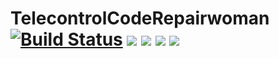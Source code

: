 # TelecontrolCodeRepairwoman  [![Build Status](https://travis-ci.com/SuperSystemStudio/TelecontrolCodeRepairwoman.svg?branch=master)](https://travis-ci.com/SuperSystemStudio/TelecontrolCodeRepairwoman)   [![](https://img.shields.io/pypi/v/nine.svg)](https://pypi.org/project/Telecontrol/)    [![](https://img.shields.io/pypi/l/:packageName.svg)](https://pypi.org/project/Telecontrol/)    [![](https://img.shields.io/github/license/SuperSystemStudio/TelecontrolCodeRepairwoman.svg)](https://github.com/SuperSystemStudio/TelecontrolCodeRepairwoman/blob/master/LICENSE) [![](https://img.shields.io/github/languages/top/badges/shields.svg)](https://github.com/SuperSystemStudio/TelecontrolCodeRepairwoman)
